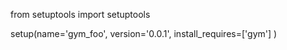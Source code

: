 from setuptools import setuptools

setup(name='gym_foo',
	version='0.0.1',
	install_requires=['gym']
)
